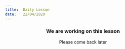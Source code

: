 ```yaml
---
title:  Daily Lesson
date:   22/04/2020
---
```


### <center>We are working on this lesson</center>
<center>Please come back later</center>